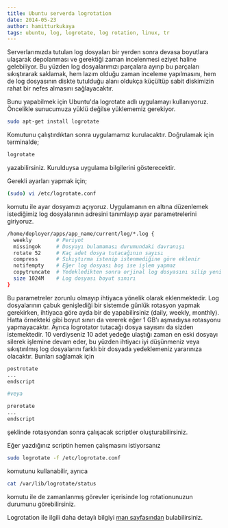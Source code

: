 ```yaml
---
title: Ubuntu serverda logrotation
date: 2014-05-23
author: hamitturkukaya
tags: ubuntu, log, logrotate, log rotation, linux, tr
---
```


Serverlarımızda tutulan log dosyaları bir yerden sonra devasa boyutlara ulaşarak depolanması ve gerektiği zaman incelenmesi eziyet haline gelebiliyor. Bu yüzden log dosyalarımızı parçalara ayırıp bu parçaları sıkıştırarak saklamak, hem lazım olduğu zaman inceleme yapılmasını, hem de log dosyasının diskte tutulduğu alanı oldukça küçültüp sabit diskimizin rahat bir nefes almasını sağlayacaktır.

Bunu yapabilmek için Ubuntu'da logrotate adlı uygulamayı kullanıyoruz. Öncelikle sunucumuza yüklü değilse yüklememiz gerekiyor.

```bash
sudo apt-get install logrotate
```

Komutunu çalıştırdıktan sonra uygulamamız kurulacaktır. Doğrulamak için terminalde;

```bash
logrotate
```

yazabilirsiniz. Kurulduysa uygulama bilgilerini gösterecektir.

Gerekli ayarları yapmak için;

```bash
(sudo) vi /etc/logrotate.conf
```

komutu ile ayar dosyamızı açıyoruz. Uygulamanın en altına düzenlemek istediğimiz log dosyalarının adresini tanımlayıp ayar parametrelerini giriyoruz.

```bash
/home/deployer/apps/app_name/current/log/*.log {
  weekly        # Periyot
  missingok     # Dosyayı bulamaması durumundaki davranışı
  rotate 52     # Kaç adet dosya tutacağının sayısı
  compress      # Sıkıştırma istenip istenmediğine göre eklenir
  notifempty    # Eğer log dosyası boş ise işlem yapmaz
  copytruncate  # Yedekledikten sonra orjinal log dosyasını silip yeni bir tane oluşturur
  size 1024M    # Log dosyası boyut sınırı
}
```

Bu parametreler zorunlu olmayıp ihtiyaca yönelik olarak eklenmektedir. Log dosyalarının çabuk genişlediği bir sistemde günlük rotasyon yapmak gerekirken, ihtiyaca göre ayda bir de yapabilirsiniz (daily, weekly, monthly). Hatta örnekteki gibi boyut sınırı da vererek eğer 1 GB'ı aşmadıysa rotasyonu yapmayacaktır. Ayrıca logrotator tutacağı dosya sayısını da sizden istemektedir. 10 verdiyseniz 10 adet yedeğe ulaştığı zaman en eski dosyayı silerek işlemine devam eder, bu yüzden ihtiyacı iyi düşünmeniz veya sıkıştırılmış log dosyalarını farklı bir dosyada yedeklemeniz yararınıza olacaktır. Bunları sağlamak için

```bash
postrotate
...
endscript

#veya

prerotate
...
endscript
```

şeklinde rotasyondan sonra çalışacak scriptler oluşturabilirsiniz.

Eğer yazdığınız scriptin hemen çalışmasını istiyorsanız

```bash
sudo logrotate -f /etc/logrotate.conf
```

komutunu kullanabilir, ayrıca

```bash
cat /var/lib/logrotate/status
```

komutu ile de zamanlanmış görevler içerisinde log rotationunuzun durumunu görebilirsiniz. 

Logrotation ile ilgili daha detaylı bilgiyi [man sayfasından](http://linuxcommand.org/man_pages/logrotate8.html) bulabilirsiniz.
